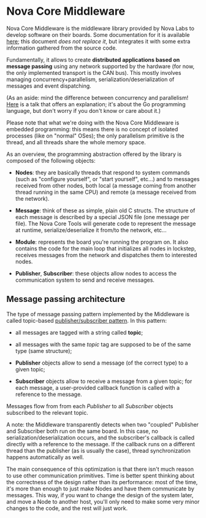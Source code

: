 # Nova Core Middleware

Nova Core Middleware is the middleware library provided by Nova Labs to develop software on their boards.  Some documentation for it is available [here](http://docs.novalabs.io); this document *does not replace it*, but integrates it with some extra information gathered from the source code.

Fundamentally, it allows to create **distributed applications based on message passing** using any network supported by the hardware (for now, the only implemented transport is the CAN bus). This mostly involves managing concurrency+parallelism, serialization/deserialization of messages and event dispatching.

(As an aside: mind the difference between concurrency and parallelism! [Here](https://blog.golang.org/concurrency-is-not-parallelism) is a talk that offers an explanation; it's about the Go programming language, but don't worry if you don't know or care about it.)

Please note that what we're doing with the Nova Core Middleware is embedded programming: this means there is no concept of isolated processes (like on "normal" OSes); the only parallelism primitive is the thread, and all threads share the whole memory space.

As an overview, the programming abstraction offered by the library is composed of the following objects:

- **Nodes**: they are basically threads that respond to system commands (such as "configure yourself", or "start yourself", etc...) and to messages received from other nodes, both local (a message coming from another thread running in the same CPU) and remote (a message received from the network).

- **Message**: think of these as simple, plain old C structs.  The structure of each message is described by a special JSON file (one message per file).  The Nova Core Tools will generate code to represent the message at runtime, serialize/deserialize it from/to the network, etc...

- **Module**: represents the board you're running the program on. It also contains the code for the main loop that initializes all nodes in lockstep, receives messages from the network and dispatches them to interested nodes.

- **Publisher**, **Subscriber**: these objects allow nodes to access the communication system to send and receive messages.

## Message passing architecture

The type of message passing pattern implemented by the Middleware is called topic-based [publisher/subscriber pattern](https://en.m.wikipedia.org/wiki/Publish%E2%80%93subscribe_pattern).  In this pattern:

- all messages are tagged with a string called **topic**;

- all messages with the same *topic* tag are supposed to be of the same type (same structure);

- **Publisher** objects allow to send a message (of the correct type) to a given topic;

- **Subscriber** objects allow to receive a message from a given topic; for each message, a user-provided callback function is called with a reference to the message.

Messages flow from from each *Publisher* to all *Subscriber* objects subscribed to the relevant topic.

A note: the Middleware transparently detects when two "coupled" Publisher and Subscriber both run on the same board. In this case, no serialization/deserialization occurs, and the subscriber's callback is called directly with a reference to the message. If the callback runs on a different thread than the publisher (as is usually the case), thread synchronization happens automatically as well.

The main consequence of this optimization is that there isn't much reason to use other communication primitives. Time is better spent thinking about the correctness of the design rather than its performance: most of the time, it's more than enough to just make Nodes and have them communicate by messages. This way, if you want to change the design of the system later, and move a Node to another host, you'll only need to make some very minor changes to the code, and the rest will just work.
